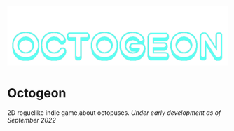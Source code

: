 # ![](https://github.com/Vanyutik/Octogeon/raw/main/desktop/ui/logo.png)
# Octogeon
2D roguelike indie game,about octopuses.
*Under early development as of September 2022*

